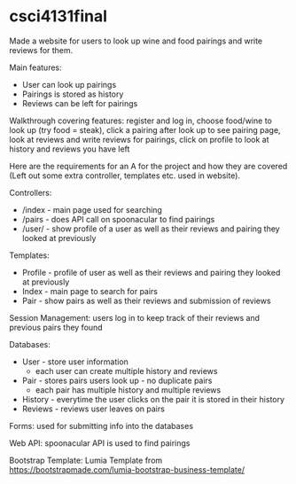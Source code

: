 # csci4131final
Made a website for users to look up wine and food pairings and write reviews for them. 

Main features:
  - User can look up pairings
  - Pairings is stored as history
  - Reviews can be left for pairings

Walkthrough covering features: register and log in, choose food/wine to look up (try food = steak), click a pairing after look up to see pairing page, look at reviews and write reviews for pairings, click on profile to look at history and reviews you have left

Here are the requirements for an A for the project and how they are covered (Left out some extra controller, templates etc. used in website).

Controllers: 
  - /index - main page used for searching
  - /pairs - does API call on spoonacular to find pairings
  - /user/<username> - show profile of a user as well as their reviews and pairing they looked at previously
  
Templates:
  - Profile - profile of user as well as their reviews and pairing they looked at previously 
  - Index - main page to search for pairs
  - Pair - show pairs as well as their reviews and submission of reviews
  
Session Management: users log in to keep track of their reviews and previous pairs they found

Databases: 
  - User - store user information
    - each user can create multiple history and reviews
  - Pair - stores pairs users look up - no duplicate pairs
    - each pair has multiple history and multiple reviews
  - History - everytime the user clicks on the pair it is stored in their history
  - Reviews - reviews user leaves on pairs
  
Forms: used for submitting info into the databases

Web API: spoonacular API is used to find pairings

Bootstrap Template: Lumia Template from https://bootstrapmade.com/lumia-bootstrap-business-template/
